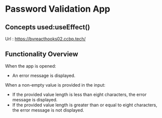 # Password Validation App

## Concepts used:useEffect()

Url : https://bvreacthooks02.ccbp.tech/

## Functionality Overview

When the app is opened:

- An error message is displayed.

When a non-empty value is provided in the input:

- If the provided value length is less than eight characters, the error message is displayed.
- If the provided value length is greater than or equal to eight characters, the error message is not displayed.
